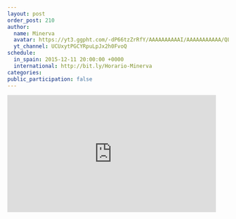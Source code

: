 ```yaml
---
layout: post
order_post: 210
author:
  name: Minerva
  avatar: https://yt3.ggpht.com/-dP66tzZrRfY/AAAAAAAAAAI/AAAAAAAAAAA/QL2dHz8giPc/s88-c-k-no/photo.jpg
  yt_channel: UCUxytPGCYRpuLpJx2h0FvoQ
schedule:
  in_spain: 2015-12-11 20:00:00 +0000
  international: http://bit.ly/Horario-Minerva
categories:
public_participation: false
---
```


<iframe width="475" height="267" src="https://www.youtube.com/embed/9e39ieTpcYs" frameborder="0" allowfullscreen></iframe>
